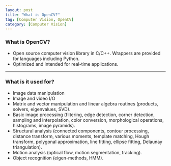 ```yaml
---
layout: post
title: "What is OpenCV?"
tag: [Computer Vision, OpenCV]
category: [Computer Vision] 
---
```

### What is OpenCV?
* Open source computer vision library in C/C++. Wrappers are provided for languages including Python. 
* Optimized and intended for real-time applications. 

***

### What is it used for?
* Image data manipulation
* Image and video I/O 
* Matrix and vector manipulation and linear algebra routines (products, solvers, eigenvalues, SVD).
* Basic image processing (filtering, edge detection, corner detection, sampling and interpolation, color conversion, morphological  operations, histograms, image pyramids).
* Structural analysis (connected components, contour processing, distance transform, various moments, template matching, Hough transform, polygonal approximation, line fitting, ellipse fitting, Delaunay triangulation).
* Motion analysis (optical flow, motion segmentation, tracking).
* Object recognition (eigen-methods, HMM).




